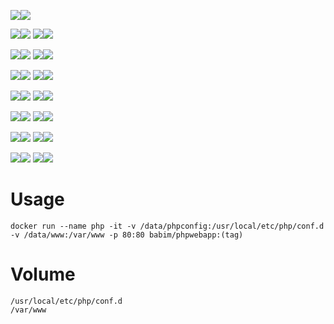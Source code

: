 [![](https://images.microbadger.com/badges/image/babim/phpwebapp:phpldapadmin.nginx.svg)](https://microbadger.com/images/babim/phpwebapp:phpldapadmin.nginx "Get your own image badge on microbadger.com")[![](https://images.microbadger.com/badges/version/babim/phpwebapp:phpldapadmin.nginx.svg)](https://microbadger.com/images/babim/phpwebapp:phpldapadmin.nginx "Get your own version badge on microbadger.com")

[![](https://images.microbadger.com/badges/image/babim/phpwebapp:prestashop.apache.svg)](https://microbadger.com/images/babim/phpwebapp:prestashop.apache "Get your own image badge on microbadger.com")[![](https://images.microbadger.com/badges/version/babim/phpwebapp:prestashop.apache.svg)](https://microbadger.com/images/babim/phpwebapp:prestashop.apache "Get your own version badge on microbadger.com")
[![](https://images.microbadger.com/badges/image/babim/phpwebapp:prestashop.fpm.svg)](https://microbadger.com/images/babim/phpwebapp:prestashop.fpm "Get your own image badge on microbadger.com")[![](https://images.microbadger.com/badges/version/babim/phpwebapp:prestashop.fpm.svg)](https://microbadger.com/images/babim/phpwebapp:prestashop.fpm "Get your own version badge on microbadger.com")

[![](https://images.microbadger.com/badges/image/babim/phpwebapp:wordpress.apache.svg)](https://microbadger.com/images/babim/phpwebapp:wordpress.apache "Get your own image badge on microbadger.com")[![](https://images.microbadger.com/badges/version/babim/phpwebapp:wordpress.apache.svg)](https://microbadger.com/images/babim/phpwebapp:wordpress.apache "Get your own version badge on microbadger.com")
[![](https://images.microbadger.com/badges/image/babim/phpwebapp:wordpress.fpm.svg)](https://microbadger.com/images/babim/phpwebapp:wordpress.fpm "Get your own image badge on microbadger.com")[![](https://images.microbadger.com/badges/version/babim/phpwebapp:wordpress.fpm.svg)](https://microbadger.com/images/babim/phpwebapp:wordpress.fpm "Get your own version badge on microbadger.com")

[![](https://images.microbadger.com/badges/image/babim/phpwebapp:joomla.apache.svg)](https://microbadger.com/images/babim/phpwebapp:joomla.apache "Get your own image badge on microbadger.com")[![](https://images.microbadger.com/badges/version/babim/phpwebapp:joomla.apache.svg)](https://microbadger.com/images/babim/phpwebapp:joomla.apache "Get your own version badge on microbadger.com")
[![](https://images.microbadger.com/badges/image/babim/phpwebapp:joomla.fpm.svg)](https://microbadger.com/images/babim/phpwebapp:joomla.fpm "Get your own image badge on microbadger.com")[![](https://images.microbadger.com/badges/version/babim/phpwebapp:joomla.fpm.svg)](https://microbadger.com/images/babim/phpwebapp:joomla.fpm "Get your own version badge on microbadger.com")

[![](https://images.microbadger.com/badges/image/babim/phpwebapp:phpbb.apache.svg)](https://microbadger.com/images/babim/phpwebapp:phpbb.apache "Get your own image badge on microbadger.com")[![](https://images.microbadger.com/badges/version/babim/phpwebapp:phpbb.apache.svg)](https://microbadger.com/images/babim/phpwebapp:phpbb.apache "Get your own version badge on microbadger.com")
[![](https://images.microbadger.com/badges/image/babim/phpwebapp:phpbb.fpm.svg)](https://microbadger.com/images/babim/phpwebapp:phpbb.fpm "Get your own image badge on microbadger.com")[![](https://images.microbadger.com/badges/version/babim/phpwebapp:phpbb.fpm.svg)](https://microbadger.com/images/babim/phpwebapp:phpbb.fpm "Get your own version badge on microbadger.com")

[![](https://images.microbadger.com/badges/image/babim/phpwebapp:smf.apache.svg)](https://microbadger.com/images/babim/phpwebapp:smf.apache "Get your own image badge on microbadger.com")[![](https://images.microbadger.com/badges/version/babim/phpwebapp:smf.apache.svg)](https://microbadger.com/images/babim/phpwebapp:smf.apache "Get your own version badge on microbadger.com")
[![](https://images.microbadger.com/badges/image/babim/phpwebapp:smf.fpm.svg)](https://microbadger.com/images/babim/phpwebapp:smf.fpm "Get your own image badge on microbadger.com")[![](https://images.microbadger.com/badges/version/babim/phpwebapp:smf.fpm.svg)](https://microbadger.com/images/babim/phpwebapp:smf.fpm "Get your own version badge on microbadger.com")

[![](https://images.microbadger.com/badges/image/babim/phpwebapp:owncloud.apache.svg)](https://microbadger.com/images/babim/phpwebapp:owncloud.apache "Get your own image badge on microbadger.com")[![](https://images.microbadger.com/badges/version/babim/phpwebapp:owncloud.apache.svg)](https://microbadger.com/images/babim/phpwebapp:owncloud.apache "Get your own version badge on microbadger.com")
[![](https://images.microbadger.com/badges/image/babim/phpwebapp:owncloud.fpm.svg)](https://microbadger.com/images/babim/phpwebapp:owncloud.fpm "Get your own image badge on microbadger.com")[![](https://images.microbadger.com/badges/version/babim/phpwebapp:owncloud.fpm.svg)](https://microbadger.com/images/babim/phpwebapp:owncloud.fpm "Get your own version badge on microbadger.com")

[![](https://images.microbadger.com/badges/image/babim/phpwebapp:drupal.apache.svg)](https://microbadger.com/images/babim/phpwebapp:drupal.apache "Get your own image badge on microbadger.com")[![](https://images.microbadger.com/badges/version/babim/phpwebapp:drupal.apache.svg)](https://microbadger.com/images/babim/phpwebapp:drupal.apache "Get your own version badge on microbadger.com")
[![](https://images.microbadger.com/badges/image/babim/phpwebapp:drupal.fpm.svg)](https://microbadger.com/images/babim/phpwebapp:drupal.fpm "Get your own image badge on microbadger.com")[![](https://images.microbadger.com/badges/version/babim/phpwebapp:drupal.fpm.svg)](https://microbadger.com/images/babim/phpwebapp:drupal.fpm "Get your own version badge on microbadger.com")

# Usage
```
docker run --name php -it -v /data/phpconfig:/usr/local/etc/php/conf.d -v /data/www:/var/www -p 80:80 babim/phpwebapp:(tag)
```
# Volume
```
/usr/local/etc/php/conf.d
/var/www
```
